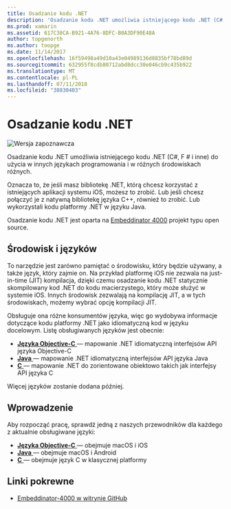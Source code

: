 ```yaml
---
title: Osadzanie kodu .NET
description: 'Osadzanie kodu .NET umożliwia istniejącego kodu .NET (C#, F # i inne) do użycia przez kod napisany w innych językach programowania.'
ms.prod: xamarin
ms.assetid: 617C38CA-B921-4A76-8DFC-B0A3DF90E48A
author: topgenorth
ms.author: toopge
ms.date: 11/14/2017
ms.openlocfilehash: 16f59498a49d10a43e04989136d8835bf78bd89d
ms.sourcegitcommit: 632955f8cdb80712abd8dcc30e046cb9c435b922
ms.translationtype: MT
ms.contentlocale: pl-PL
ms.lasthandoff: 07/11/2018
ms.locfileid: "38830403"
---
```

# <a name="net-embedding"></a>Osadzanie kodu .NET

![Wersja zapoznawcza](~/media/shared/preview.png)

Osadzanie kodu .NET umożliwia istniejącego kodu .NET (C#, F # i inne) do użycia w innych językach programowania i w różnych środowiskach różnych.

Oznacza to, że jeśli masz bibliotekę .NET, którą chcesz korzystać z istniejących aplikacji systemu iOS, możesz to zrobić.   Lub jeśli chcesz połączyć je z natywną bibliotekę języka C++, również to zrobić.   Lub wykorzystali kodu platformy .NET w języku Java.

Osadzanie kodu .NET jest oparta na [Embeddinator 4000](https://github.com/mono/Embeddinator-4000) projekt typu open source.

## <a name="environments-and-languages"></a>Środowisk i języków

To narzędzie jest zarówno pamiętać o środowisku, który będzie używany, a także język, który zajmie on.   Na przykład platformę iOS nie zezwala na just-in-time (JIT) kompilacja, dzięki czemu osadzanie kodu .NET statycznie skompilowany kod .NET do kodu macierzystego, który może służyć w systemie iOS.  Innych środowisk zezwalają na kompilację JIT, a w tych środowiskach, możemy wybrać opcję kompilacji JIT.

Obsługuje ona różne konsumentów języka, więc go wydobywa informacje dotyczące kodu platformy .NET jako idiomatyczną kod w języku docelowym.   Listę obsługiwanych języków jest obecnie:

- [**Języka Objective-C** ](objective-c/index.md) — mapowanie .NET idiomatyczną interfejsów API języka Objective-C
- [**Java** ](android/index.md) — mapowanie .NET idiomatyczną interfejsów API języka Java
- [**C** ](get-started/c.md) — mapowanie .NET do zorientowane obiektowo takich jak interfejsy API języka C

Więcej języków zostanie dodana później.

## <a name="getting-started"></a>Wprowadzenie

Aby rozpocząć pracę, sprawdź jedną z naszych przewodników dla każdego z aktualnie obsługiwane języki:

- [**Języka Objective-C** ](get-started/objective-c/index.md) — obejmuje macOS i iOS
- [**Java** ](get-started/java/index.md) — obejmuje macOS i Android
- [**C** ](get-started/c.md) — obejmuje język C w klasycznej platformy

## <a name="related-links"></a>Linki pokrewne

- [Embeddinator-4000 w witrynie GitHub](https://github.com/mono/Embeddinator-4000)
